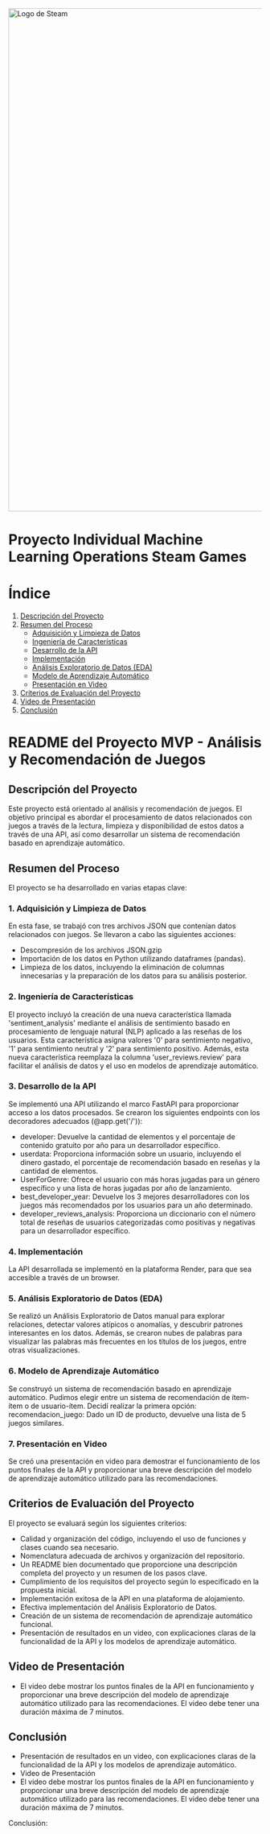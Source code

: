 <img src="https://c4.wallpaperflare.com/wallpaper/577/286/481/steam-logo-hd-wallpaper-preview.jpg" alt="Logo de Steam" width="1000">

# Proyecto Individual Machine Learning Operations Steam Games
# Índice
1. [Descripción del Proyecto](#descripcion-del-proyecto)
2. [Resumen del Proceso](#resumen-del-proceso)
   - [Adquisición y Limpieza de Datos](#adquisicion-y-limpieza-de-datos)
   - [Ingeniería de Características](#ingenieria-de-caracteristicas)
   - [Desarrollo de la API](#desarrollo-de-la-api)
   - [Implementación](#implementacion)
   - [Análisis Exploratorio de Datos (EDA)](#analisis-exploratorio-de-datos-eda)
   - [Modelo de Aprendizaje Automático](#modelo-de-aprendizaje-automatico)
   - [Presentación en Video](#presentacion-en-video)
3. [Criterios de Evaluación del Proyecto](#criterios-de-evaluacion-del-proyecto)
4. [Video de Presentación](#video-de-presentacion)
5. [Conclusión](#conclusion)
# README del Proyecto MVP - Análisis y Recomendación de Juegos <a name="descripcion-del-proyecto"></a>

## Descripción del Proyecto

Este proyecto está orientado al análisis y recomendación de juegos. 
El objetivo principal es abordar el procesamiento de datos relacionados con juegos a través de la lectura, limpieza y disponibilidad 
de estos datos a través de una API, así como desarrollar un sistema de recomendación basado en aprendizaje automático.

## Resumen del Proceso <a name="resumen-del-proceso"></a>

El proyecto se ha desarrollado en varias etapas clave:

### 1. Adquisición y Limpieza de Datos <a name="adquisicion-y-limpieza-de-datos"></a>

En esta fase, se trabajó con tres archivos JSON que contenían datos relacionados con juegos. Se llevaron a cabo las siguientes acciones:

- Descompresión de los archivos JSON.gzip
- Importación de los datos en Python utilizando dataframes (pandas).
- Limpieza de los datos, incluyendo la eliminación de columnas innecesarias y la preparación de los datos para su análisis posterior.

### 2. Ingeniería de Características <a name="ingenieria-de-caracteristicas"></a>

El proyecto incluyó la creación de una nueva característica llamada 'sentiment_analysis' mediante el análisis de sentimiento basado en procesamiento 
de lenguaje natural (NLP) aplicado a las reseñas de los usuarios. Esta característica asigna valores '0' para sentimiento negativo,
'1' para sentimiento neutral y '2' para sentimiento positivo. Además, esta nueva característica reemplaza la columna 'user_reviews.review' 
para facilitar el análisis de datos y el uso en modelos de aprendizaje automático.

### 3. Desarrollo de la API <a name="desarrollo-de-la-api"></a>

Se implementó una API utilizando el marco FastAPI para proporcionar acceso a los datos procesados. 
Se crearon los siguientes endpoints con los decoradores adecuados (@app.get('/')):

- developer: Devuelve la cantidad de elementos y el porcentaje de contenido gratuito por año para un desarrollador específico.
- userdata: Proporciona información sobre un usuario, incluyendo el dinero gastado, el porcentaje de recomendación basado en reseñas y la cantidad de elementos.
- UserForGenre: Ofrece el usuario con más horas jugadas para un género específico y una lista de horas jugadas por año de lanzamiento.
- best_developer_year: Devuelve los 3 mejores desarrolladores con los juegos más recomendados por los usuarios para un año determinado.
- developer_reviews_analysis: Proporciona un diccionario con el número total de reseñas de usuarios categorizadas como positivas y negativas para un desarrollador específico.

### 4. Implementación

La API desarrollada se implementó en la plataforma Render, para que sea accesible a través de un browser.

### 5. Análisis Exploratorio de Datos (EDA)
Se realizó un Análisis Exploratorio de Datos manual para explorar relaciones, detectar valores atípicos o anomalías, y descubrir patrones interesantes en los datos. Además, se crearon nubes de palabras para visualizar las palabras más frecuentes en los títulos de los juegos, entre otras visualizaciones.

### 6. Modelo de Aprendizaje Automático
Se construyó un sistema de recomendación basado en aprendizaje automático. Pudimos elegir entre un sistema de recomendación de ítem-ítem o de usuario-ítem. Decidí realizar la primera opción:
recomendacion_juego: Dado un ID de producto, devuelve una lista de 5 juegos similares.

### 7. Presentación en Video
Se creó una presentación en video para demostrar el funcionamiento de los puntos finales de la API y proporcionar una breve descripción del modelo de aprendizaje automático utilizado para las recomendaciones.

## Criterios de Evaluación del Proyecto <a name="criterios-de-evaluacion-del-proyecto"></a>

El proyecto se evaluará según los siguientes criterios:

- Calidad y organización del código, incluyendo el uso de funciones y clases cuando sea necesario.
- Nomenclatura adecuada de archivos y organización del repositorio.
- Un README bien documentado que proporcione una descripción completa del proyecto y un resumen de los pasos clave.
- Cumplimiento de los requisitos del proyecto según lo especificado en la propuesta inicial.
- Implementación exitosa de la API en una plataforma de alojamiento.
- Efectiva implementación del Análisis Exploratorio de Datos.
- Creación de un sistema de recomendación de aprendizaje automático funcional.
- Presentación de resultados en un video, con explicaciones claras de la funcionalidad de la API y los modelos de aprendizaje automático.

## Video de Presentación <a name="video-de-presentacion"></a>

- El video debe mostrar los puntos finales de la API en funcionamiento y proporcionar una breve descripción del modelo de aprendizaje automático utilizado para las recomendaciones. El video debe tener una duración máxima de 7 minutos.

## Conclusión <a name="conclusion"></a>
- Presentación de resultados en un video, con explicaciones claras de la funcionalidad de la API y los modelos de aprendizaje automático.
- Video de Presentación
- El video debe mostrar los puntos finales de la API en funcionamiento y proporcionar una breve descripción del modelo de aprendizaje automático utilizado para las recomendaciones. El video debe tener una duración máxima de 7 minutos.

Conclusión:
